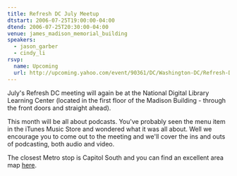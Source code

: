 ```yaml
---
title: Refresh DC July Meetup
dtstart: 2006-07-25T19:00:00-04:00
dtend: 2006-07-25T20:30:00-04:00
venue: james_madison_memorial_building
speakers:
  - jason_garber
  - cindy_li
rsvp:
  name: Upcoming
  url: http://upcoming.yahoo.com/event/90361/DC/Washington-DC/Refresh-DC-July-Meetup/James-Madison-Memorial-Building/
---
```


July's Refresh DC meeting will again be at the National Digital Library Learning Center (located in the first floor of the Madison Building - through the front doors and straight ahead).

This month will be all about podcasts. You've probably seen the menu item in the iTunes Music Store and wondered what it was all about. Well we encourage you to come out to the meeting and we'll cover the ins and outs of podcasting, both audio and video.

The closest Metro stop is Capitol South and you can find an excellent area map [here](http://refresh-dc.org/forum/viewtopic.php?id=32#p119).